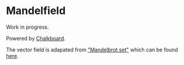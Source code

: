 # Mandelfield
Work in progress.

Powered by [Chalkboard](https://www.github.com/Zushah/Chalkboard).

The vector field is adapated from ["Mandelbrot set"](https://anvaka.github.io/fieldplay/?dt=0.004&fo=0.998&dp=0.009&cm=3&cx=-0.5670999999999999&cy=-0.07010000000000005&w=4.9916&h=4.9916&pc=30000&vf=%2F%2F%20p.x%20and%20p.y%20are%20current%20coordinates%0A%2F%2F%20v.x%20and%20v.y%20is%20a%20velocity%20at%20point%20p%0Avec2%20get_velocity%28vec2%20p%29%20%7B%0A%20%20vec2%20v%20%3D%20vec2%280.%2C%200.%29%3B%0A%0A%20%20%2F%2F%20change%20this%20to%20get%20a%20new%20vector%20field%0A%20%20vec2%20z%20%3D%20p%3B%0Afor%28int%20k%3D0%3B%20k%3C50%3B%20k%2B%2B%29%20%7B%0Az%20%3D%20vec2%28z.x%20*%20z.x%20-%20z.y%20*%20z.y%2C%202.%20*%20z.x%20*%20z.y%29%20%2B%20p%3B%0A%7D%0A%0Afloat%20mask%20%3D%20step%28length%28z%29%2C%202.%29%3B%0Av.x%20%3D%20-p.y%2Flength%28p%29%20*%20%280.5%20-%20mask%29%3B%0Av.y%20%3D%20p.x%2Flength%28p%29%20*%20%280.5%20-%20mask%29%3B%0A%0A%0A%0A%0A%20%20return%20v%3B%0A%7D) which can be found [here](https://github.com/anvaka/fieldplay/blob/main/Awesome%20Fields.md).